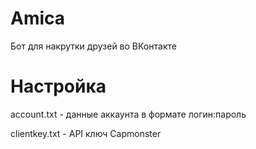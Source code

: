 # Amica
Бот для накрутки друзей во ВКонтакте

# Настройка
account.txt - данные аккаунта в формате логин:пароль

clientkey.txt - API ключ Capmonster

